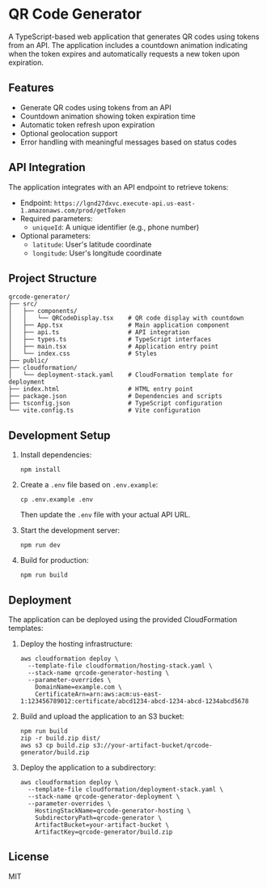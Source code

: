 # QR Code Generator

A TypeScript-based web application that generates QR codes using tokens from an API. The application includes a countdown animation indicating when the token expires and automatically requests a new token upon expiration.

## Features

- Generate QR codes using tokens from an API
- Countdown animation showing token expiration time
- Automatic token refresh upon expiration
- Optional geolocation support
- Error handling with meaningful messages based on status codes

## API Integration

The application integrates with an API endpoint to retrieve tokens:

- Endpoint: `https://lgnd27dxvc.execute-api.us-east-1.amazonaws.com/prod/getToken`
- Required parameters:
  - `uniqueId`: A unique identifier (e.g., phone number)
- Optional parameters:
  - `latitude`: User's latitude coordinate
  - `longitude`: User's longitude coordinate

## Project Structure

```
qrcode-generator/
├── src/
│   ├── components/
│   │   └── QRCodeDisplay.tsx    # QR code display with countdown
│   ├── App.tsx                  # Main application component
│   ├── api.ts                   # API integration
│   ├── types.ts                 # TypeScript interfaces
│   ├── main.tsx                 # Application entry point
│   └── index.css                # Styles
├── public/
├── cloudformation/
│   └── deployment-stack.yaml    # CloudFormation template for deployment
├── index.html                   # HTML entry point
├── package.json                 # Dependencies and scripts
├── tsconfig.json                # TypeScript configuration
└── vite.config.ts               # Vite configuration
```

## Development Setup

1. Install dependencies:
   ```
   npm install
   ```

2. Create a `.env` file based on `.env.example`:
   ```
   cp .env.example .env
   ```
   
   Then update the `.env` file with your actual API URL.

3. Start the development server:
   ```
   npm run dev
   ```

4. Build for production:
   ```
   npm run build
   ```

## Deployment

The application can be deployed using the provided CloudFormation templates:

1. Deploy the hosting infrastructure:
   ```
   aws cloudformation deploy \
     --template-file cloudformation/hosting-stack.yaml \
     --stack-name qrcode-generator-hosting \
     --parameter-overrides \
       DomainName=example.com \
       CertificateArn=arn:aws:acm:us-east-1:123456789012:certificate/abcd1234-abcd-1234-abcd-1234abcd5678
   ```

2. Build and upload the application to an S3 bucket:
   ```
   npm run build
   zip -r build.zip dist/
   aws s3 cp build.zip s3://your-artifact-bucket/qrcode-generator/build.zip
   ```

3. Deploy the application to a subdirectory:
   ```
   aws cloudformation deploy \
     --template-file cloudformation/deployment-stack.yaml \
     --stack-name qrcode-generator-deployment \
     --parameter-overrides \
       HostingStackName=qrcode-generator-hosting \
       SubdirectoryPath=qrcode-generator \
       ArtifactBucket=your-artifact-bucket \
       ArtifactKey=qrcode-generator/build.zip
   ```

## License

MIT
